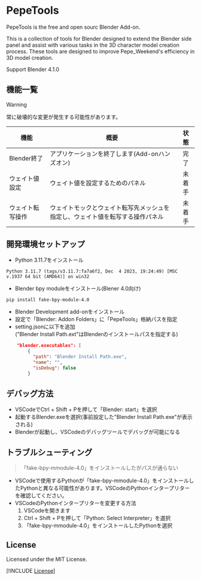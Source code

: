 PepeTools
=========

PepeTools is the free and open sourc Blender Add-on.

This is a collection of tools for Blender designed to extend the Blender side panel and assist with various tasks in the 3D character model creation process. These tools are designed to improve Pepe_Weekend's efficiency in 3D model creation.

Support Blender 4.1.0

機能一覧
--------

> [!WARNING]
> 常に破壊的な変更が発生する可能性があります。

|機能            |概要                               |状態     |
|----------------|-----------------------------------|:-------:|
|Blender終了 | アプリケーションを終了します(Add-onハンズオン) | 完了 |
|ウェイト値設定 | ウェイト値を設定するためのパネル | 未着手 |
|ウェイト転写操作 | ウェイトモックとウェイト転写先メッシュを指定し、ウェイト値を転写する操作パネル | 未着手 |

開発環境セットアップ
------------------

- Python 3.11.7をインストール

``` plain
Python 3.11.7 (tags/v3.11.7:fa7a6f2, Dec  4 2023, 19:24:49) [MSC v.1937 64 bit (AMD64)] on win32
```

- Blender bpy moduleをインストール(Blener 4.0向け)

``` bash
pip install fake-bpy-module-4.0
```

- Blender Development add-onをインストール
- 設定で「Blender: Addon Folders」に「PepeTools」格納パスを指定
- setting.jsonに以下を追加  
  ("Blender Install Path.ext"はBlenderのインストールパスを指定する)

``` json
    "blender.executables": [
        {
          "path": "Blender Install Path.exe",
          "name": "",
          "isDebug": false
        }
```

デバッグ方法
------------

- VSCodeでCtrl + Shift + Pを押して「Blender: start」を選択
- 起動するBlender.exeを選択(事前設定した"Blender Install Path.exe"が表示される)
- Blenderが起動し、VSCodeのデバッグツールでデバッグが可能になる

トラブルシューティング
--------------------

> 「fake-bpy-mmodule-4.0」をインストールしたがパスが通らない

- VSCodeで使用するPythonが「fake-bpy-mmodule-4.0」をインストールしたPythonと異なる可能性があります。VSCodeのPythonインタープリターを確認してください。
- VSCodeのPythonインタープリターを変更する方法
  1. VSCodeを開きます
  2. Ctrl + Shift + Pを押して「Python: Select Interpreter」を選択
  3. 「fake-bpy-mmodule-4.0」をインストールしたPythonを選択

License
-------

Licensed under the MIT License.

[!INCLUDE [License](../LICENSE.md)]
